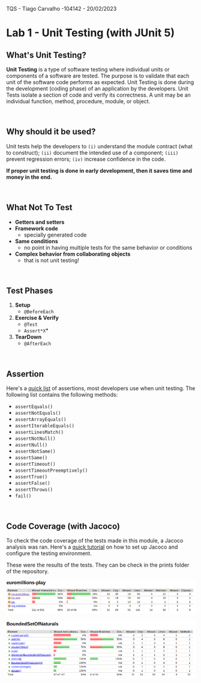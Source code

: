 TQS - Tiago Carvalho -104142 - 20/02/2023

# **Lab 1 - Unit Testing (with JUnit 5)**

## **What's Unit Testing**?

**Unit Testing** is a type of software testing where individual units or components of a software are tested. The purpose is to validate that each unit of the software code performs as expected. Unit Testing is done during the development (coding phase) of an application by the developers. Unit Tests isolate a section of code and verify its correctness. A unit may be an individual function, method, procedure, module, or object.

</br>

## **Why should it be used?**

Unit tests help the developers to `(i)` understand the module contract (what to construct); `(ii)`
document the intended use of a component; `(iii)` prevent regression errors; `(iv)` increase confidence
in the code.

**If proper unit testing is done in early development, then it saves time and money in the end.**

</br>

## **What Not To Test**

- **Getters and setters**
- **Framework code**
  - specially generated code
- **Same conditions**
  - no point in having multiple tests for the same behavior or conditions
- **Complex behavior from collaborating objects**
  - that is not unit testing!

</br>

## **Test Phases**

1. **Setup**
   - `@BeforeEach`
2. **Exercise & Verify**
   - `@Test`
   - `Assert*X`*
3. **TearDown**
   - `@AfterEach`

</br>

## **Assertion** 

Here's a [quick list](https://howtodoinjava.com/junit5/junit-5-assertions-examples/) of assertions, most developers use when unit testing. The following list contains the following methods:

- `assertEquals()`
- `assertNotEquals()`
- `assertArrayEquals()`
- `assertIterableEquals()`
- `assertLinesMatch()`
- `assertNotNull()`
- `assertNull()`
- `assertNotSame()`
- `assertSame()`
- `assertTimeout()`
- `assertTimeoutPreemptively()`
- `assertTrue()`
- `assertFalse()`
- `assertThrows()`
- `fail()`

</br>

## **Code Coverage (with Jacoco)**

To check the code coverage of the tests made in this module, a Jacoco analysis was ran. Here's a [quick tutorial](https://www.baeldung.com/jacoco) on how to set up Jacoco and configure the testing environment.

These were the results of the tests. They can be check in the prints folder of the repository.

![Image1](https://github.com/tiagosora/TQS_104142/blob/main/lab1/prints/jacocoeuromillions.png)

![Image2](https://github.com/tiagosora/TQS_104142/blob/main/lab1/prints/jacocoboundedsetofnaturals.png)
